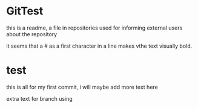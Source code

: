 # GitTest
this is a readme, a file in repositories used for informing external users about the repository

it seems that a # as a first character in a line makes vthe text visually bold.
# test

this is all for my first commit, i will maybe add more text here

extra text for branch using
